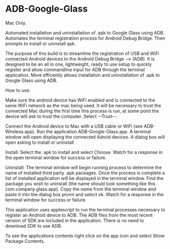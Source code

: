 # ADB-Google-Glass
Mac Only.

Automated installation and uninstallation of .apk to Google Glass using ADB.  Automates the terminal registration process for Android Debug Bridge.  Then prompts to install or uninstall apk.

The purpose of this build is to streamline the registration of USB and WiFi connected Android devices to the Android Debug Bridge --> (ADB). It is designed to be an all in one, lightweight, ready to use setup to quickly register and allow commandline input for ADB through the terminal application.  More efficently allows installation and uninstallation of .apk to Google Glass using ADB.

How to use:

Make sure the android device has WiFi enabled and is connected to the same WiFi network as the mac being used.  It will be necessary to trust the connected Mac during the first time this process is run, at some point the device will ask to trust the computer.  Select --Trust--.

Connect the Android device to Mac with a USB cable or WiFi (see ADB-Wireless.app).  Run the application ADB-Google-Glass.app.  A terminal window will open displaying the connected Adroid devices.  A dialog box will open asking to install or uninstall

Install:
Select the .apk to install and select Choose.  Watch for a response in the open terminal window for success or failure.

Uninstall:
The terminal window will begin running process to determine the name of installed third party .apk packages.  Once the process is complete a list of installed application will be displayed in the terminal window.  Find the package you wish to uninstall (the name should look something like this com.company.glass.app).  Copy the name from the terminal window and paste it into the dialog box promt and select ok.  Watch for a response in the terminal window for success or failure.

This application uses applescript to run the terminal processes necessary to register an Android device to ADB.  The ADB files from the most recent version of SDK are included in the application. There is no need to download SDK to use ADB.

To see the applications contents right click on the app icon and select Show Package Contents.


